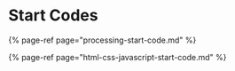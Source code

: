 # Start Codes

{% page-ref page="processing-start-code.md" %}

{% page-ref page="html-css-javascript-start-code.md" %}



